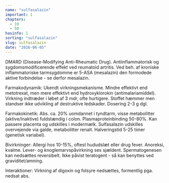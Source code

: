 ```yaml
---
name: "sulfasalazin"
important: 1
chapters:  
  - 19 
  - 50
hasinfo: 1
sorting: "sulfasalazin"
slug: sulfasalazin
date: "2016-06-05"
---
```


DMARD (Disease-Modifying Anti-Rheumatic Drug). Antiinflammatorisk og sygdomsmodificerende effekt ved reumatoid artritis. Ved beh. af kroniske inflammatoriske tarmsygdomme er 5-ASA (mesalazin) den formodede aktive forbindelse - se derfor mesalazin.

Farmakodynamik: Ukendt virkningsmekanisme. Mindre effektivt end metotrexat, men mere effektivt end hydroxyklorokin (antimalariamiddel). Virkning indtræder i løbet af 3 mdr, ofte hurtigere. Stoffet hæmmer men standser ikke udvikling af destruktive ledskader. Dosering 2-3 g dgl.

Farmakokinetik: Abs. ca. 20% uomdannet i tyndtarm, visse metabolitter (aktive/inaktive) fuldstændig i colon. Plasmaproteinbinding 50-80%. Kan passere placenta og udskilles i modermælk. Sulfasalazin udskilles overvejende via galde, metabolitter renalt. Halveringstid 5-25 timer (genetisk variabel).

Bivirkninger: Allergi hos 10-15%, oftest hududslæt eller drug fever. Anoreksi, kvalme. Lever- og knoglemarvspåvirkning ses sjældent. Spermatogenesen kan nedsættes reversibelt. Ikke påvist teratogent - så kan benyttes ved graviditet/amning.

Interaktioner: Virkning af digoxin og folsyre nedsættes, formentlig pga. nedsat abs.


